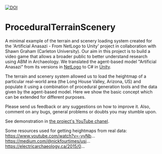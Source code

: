 [![DOI](https://zenodo.org/badge/108636900.svg)](https://zenodo.org/badge/latestdoi/108636900)

# ProceduralTerrainScenery

A minimal example of the terrain and scenery loading system created for the 'Artificial Anasazi - From NetLogo to Unity' project in collaboration with Shawn Graham (Carleton University). Our aim in this project is to build a video game that allows a broader public to better understand research using ABM in Archaeology. We translated the agent-based model "Artificial Anasazi" from its versions in [NetLogo](https://ccl.northwestern.edu/netlogo/) to C# in [Unity](https://unity3d.com/).

The terrain and scenery system allowed us to load the heightmap of a particular real-world area (the Long House Valley, Arizona, US) and populate it using a combination of procedural generation tools and the data given by the agent-based model. Here we show the basic concept which can be extended for different purposes. 

Please send us feedback or any suggestions on how to improve it. Also, comment on any bugs, general problems or doubts you may stumble upon.

See demonstration in [the project's YouTube chanel](https://www.youtube.com/watch?v=m2l9ziAuI3w&list=PL6rJDqHXVvb4_L4VOkN5WOfFA2EXc-PCp).

Some resources used for getting heightmaps from real data:
https://www.youtube.com/watch?v=-vyNb...
https://medium.com/@nickfourtimes/usi...
https://electricarchaeology.ca/2015/0...
